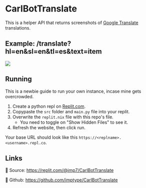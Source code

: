 # CarlBotTranslate
This is a helper API that returns screenshots of [Google Translate](https://translate.google.com) translations.

## Example: /translate?hl=en&sl=en&tl=es&text=item
![](https://i.imgur.com/eCFcj10.png)

## Running
This is a newbie guide to run your own instance, incase mine gets overcrowded.

1. Create a python repl on [Replit.com](https://replit.com).
2. Copypaste the `src` folder and `main.py` file into your replit.
3. Overwrite the `replit.nix` file with this repo's file.
    - You need to toggle on "Show Hidden Files" to see it.
4. Refresh the website, then click run.

Your base URL should look like this `https://<replname>.<username>.repl.co`.

## Links
🔗 Source: https://replit.com/@imp7/CarlBotTranslate

🔗 Github: https://github.com/imptype/CarlBotTranslate
